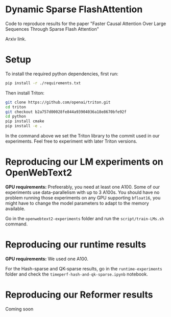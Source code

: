 # Dynamic Sparse FlashAttention

Code to reproduce results for the paper "Faster Causal Attention Over Large Sequences Through Sparse Flash Attention"

Arxiv link.

# Setup

To install the required python dependencies, first run:

```bash
pip install -r ./requirements.txt
```

Then install Triton:
```bash
git clone https://github.com/openai/triton.git
cd triton 
git checkout b2a757d00028fe844a93904036a18e8670bfe92f
cd python 
pip install cmake
pip install -e .
```
In the command above we set the Triton library to the commit used in our experiments. Feel free to experiment with later Triton versions. 

# Reproducing our LM experiments on OpenWebText2

**GPU requirements:** Prefeerably, you need at least one A100. Some of our experiments use data-parallelism with up to 3 A100s. You should have no problem running those experiments on any GPU supporting `bfloat16`, you might have to change the model parameters to adapt to the memory available. 

Go in the `openwebtext2-experiments` folder and run the `script/train-LMs.sh` command.

# Reproducing our runtime results

**GPU requirements:** We used one A100. 

For the Hash-sparse and QK-sparse results, go in the `runtime-experiments` folder and check the `timeperf-hash-and-qk-sparse.ipynb` notebook.

# Reproducing our Reformer results

Coming soon

